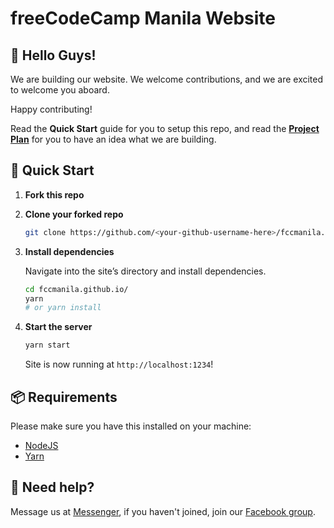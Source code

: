 # freeCodeCamp Manila Website

## 👋 Hello Guys!

We are building our website. We welcome contributions, and we are excited to welcome you aboard.

Happy contributing!

Read the **Quick Start** guide for you to setup this repo, and read the **[Project Plan](PROJECT_PLAN.md)** for you to have an idea what we are building.

## 🚀 Quick Start

1. **Fork this repo**

1. **Clone your forked repo**

   ```sh
   git clone https://github.com/<your-github-username-here>/fccmanila.github.io
   ```

1. **Install dependencies**

   Navigate into the site’s directory and install dependencies.

   ```sh
   cd fccmanila.github.io/
   yarn
   # or yarn install
   ```

1. **Start the server**

   ```sh
   yarn start
   ```

   Site is now running at `http://localhost:1234`!

## 📦 Requirements

Please make sure you have this installed on your machine:

- [NodeJS](https://nodejs.org/en/)
- [Yarn](https://yarnpkg.com/lang/en/)

## 🙋 Need help?

Message us at [Messenger](https://m.me/freeCodeCamp.Manila), if you haven't joined, join our [Facebook group](https://web.facebook.com/groups/free.code.camp.manila/).
